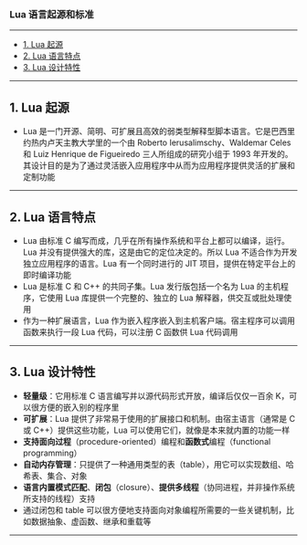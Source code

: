 ### Lua 语言起源和标准

---
- [1. Lua 起源](#1-lua-起源)
- [2. Lua 语言特点](#2-lua-语言特点)
- [3. Lua 设计特性](#3-lua-设计特性)

---
## 1. Lua 起源

- Lua 是一门开源、简明、可扩展且高效的弱类型解释型脚本语言。它是巴西里约热内卢天主教大学里的一个由 Roberto Ierusalimschy、Waldemar Celes 和 Luiz Henrique de Figueiredo 三人所组成的研究小组于 1993 年开发的。其设计目的是为了通过灵活嵌入应用程序中从而为应用程序提供灵活的扩展和定制功能

---
## 2. Lua 语言特点

- Lua 由标准 C 编写而成，几乎在所有操作系统和平台上都可以编译，运行。Lua 并没有提供强大的库，这是由它的定位决定的。所以 Lua 不适合作为开发独立应用程序的语言。Lua 有一个同时进行的 JIT 项目，提供在特定平台上的即时编译功能
- Lua 是标准 C 和 C++ 的共同子集。Lua 发行版包括一个名为 Lua 的主机程序，它使用 Lua 库提供一个完整的、独立的 Lua 解释器，供交互或批处理使用
- 作为一种扩展语言，Lua 作为嵌入程序嵌入到主机客户端。宿主程序可以调用函数来执行一段 Lua 代码，可以注册 C 函数供 Lua 代码调用

---
## 3. Lua 设计特性

- **轻量级**：它用标准 C 语言编写并以源代码形式开放，编译后仅仅一百余 K，可以很方便的嵌入别的程序里
- **可扩展**：Lua 提供了非常易于使用的扩展接口和机制。由宿主语言（通常是 C 或 C++）提供这些功能，Lua 可以使用它们，就像是本来就内置的功能一样
- **支持面向过程**（procedure-oriented）编程和**函数式**编程（functional programming）
- **自动内存管理**：只提供了一种通用类型的表（table），用它可以实现数组、哈希表、集合、对象
- **语言内置模式匹配**、**闭包**（closure）、**提供多线程**（协同进程，并非操作系统所支持的线程）支持
- 通过闭包和 table 可以很方便地支持面向对象编程所需要的一些关键机制，比如数据抽象、虚函数、继承和重载等

---
